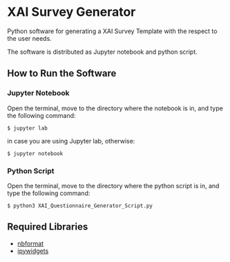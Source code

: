 # XAI Survey Generator

Python software for generating a XAI Survey Template with the respect to the user needs.

The software is distributed as Jupyter notebook and python script. 

## How to Run the Software

### Jupyter Notebook

Open the terminal, move to the directory where the notebook is in, and type the following command:

```
$ jupyter lab
```

in case you are using Jupyter lab, otherwise: 

```
$ jupyter notebook
```

###  Python Script

Open the terminal, move to the directory where the python script is in, and type the following command:

```
$ python3 XAI_Questionnaire_Generator_Script.py
```

## Required Libraries

- [nbformat](https://pypi.org/project/nbformat/)
- [ipywidgets](https://ipywidgets.readthedocs.io/en/stable/user_install.html)